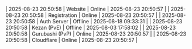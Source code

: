 | 2025-08-23 20:50:58 | Website | Online | 2025-08-23 20:50:57 |
| 2025-08-23 20:50:58 | Registration | Online | 2025-08-23 20:50:57 |
| 2025-08-23 20:50:58 | Auth Server | Offline | 2025-08-18 09:33:31 |
| 2025-08-23 20:50:58 | Kezan (PvE) | Offline | 2025-08-03 17:58:02 |
| 2025-08-23 20:50:58 | Gurubashi (PvP) | Online | 2025-08-23 20:50:57 |
| 2025-08-23 20:50:58 | Cloudflare | Online | 2025-08-23 20:50:57 |
